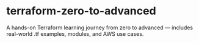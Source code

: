 # terraform-zero-to-advanced
A hands-on Terraform learning journey from zero to advanced — includes real-world .tf examples, modules, and AWS use cases.
